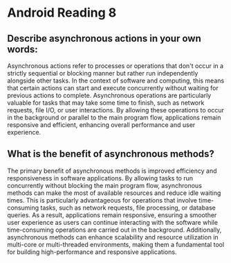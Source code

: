 # Android Reading 8

## Describe asynchronous actions in your own words:

Asynchronous actions refer to processes or operations that don't occur in a strictly sequential or blocking manner but rather run independently alongside other tasks. In the context of software and computing, this means that certain actions can start and execute concurrently without waiting for previous actions to complete. Asynchronous operations are particularly valuable for tasks that may take some time to finish, such as network requests, file I/O, or user interactions. By allowing these operations to occur in the background or parallel to the main program flow, applications remain responsive and efficient, enhancing overall performance and user experience.

## What is the benefit of asynchronous methods?

The primary benefit of asynchronous methods is improved efficiency and responsiveness in software applications. By allowing tasks to run concurrently without blocking the main program flow, asynchronous methods can make the most of available resources and reduce idle waiting times. This is particularly advantageous for operations that involve time-consuming tasks, such as network requests, file processing, or database queries. As a result, applications remain responsive, ensuring a smoother user experience as users can continue interacting with the software while time-consuming operations are carried out in the background. Additionally, asynchronous methods can enhance scalability and resource utilization in multi-core or multi-threaded environments, making them a fundamental tool for building high-performance and responsive applications.